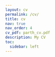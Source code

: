 ```yaml
---
layout: cv
permalink: /cv/
title: cv
nav: true
nav_order: 4
cv_pdf: parth_cv.pdf
description: My CV
toc:
  sidebar: left
---
```



